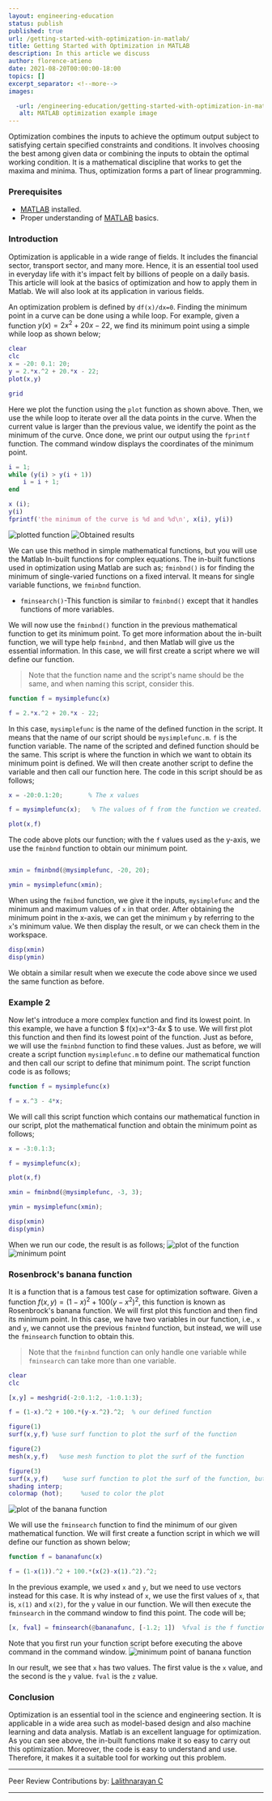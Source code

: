 ```yaml
---
layout: engineering-education
status: publish
published: true
url: /getting-started-with-optimization-in-matlab/
title: Getting Started with Optimization in MATLAB
description: In this article we discuss 
author: florence-atieno
date: 2021-08-20T00:00:00-18:00
topics: []
excerpt_separator: <!--more-->
images:

  -url: /engineering-education/getting-started-with-optimization-in-matlab/hero.jpg
   alt: MATLAB optimization example image
---
```



Optimization combines the inputs to achieve the optimum output subject to satisfying certain specified constraints and conditions. It involves choosing the best among given data or combining the inputs to obtain the optimal working condition. It is a mathematical discipline that works to get the maxima and minima. Thus, optimization forms a part of linear programming. 


### Prerequisites
- [MATLAB](https://www.mathworks.com/products/get-matlab.html?s_tid=gn_getml) installed.
- Proper understanding of [MATLAB](https://www.section.io/engineering-education/getting-started-with-matlab/) basics.

### Introduction

Optimization is applicable in a wide range of fields. It includes the financial sector, transport sector, and many more. Hence, it is an essential tool used in everyday life with it's impact felt by billions of people on a daily basis. This article will look at the basics of optimization and how to apply them in Matlab. We will also look at its application in various fields.

An optimization problem is defined by `df(x)/dx=0`. Finding the minimum point in a curve can be done using a while loop. For example, given a function $y(x)= 2x^2+20x-22$, we find its minimum point using a simple while loop as shown below;

```matlab
clear
clc
x = -20: 0.1: 20;
y = 2.*x.^2 + 20.*x - 22;
plot(x,y)

grid
```

Here we plot the function using the `plot` function as shown above. Then, we use the while loop to iterate over all the data points in the curve. When the current value is larger than the previous value, we identify the point as the minimum of the curve. Once done, we print our output using the `fprintf` function. The command window displays the coordinates of the minimum point.

```Matlab
i = 1;
while (y(i) > y(i + 1))
    i = i + 1;
end

x (i);
y(i)
fprintf('the minimum of the curve is %d and %d\n', x(i), y(i))
```

![plotted function]( /engineering-education/getting-started-with-optimization-in-matlab/opt1.png)
![Obtained results]( /engineering-education/getting-started-with-optimization-in-matlab/opt2.png)

We can use this method in simple mathematical functions, but you will use the Matlab In-built functions for complex equations. The in-built functions used in optimization using Matlab are such as;
`fminbnd()` is for finding the minimum of single-varied functions on a fixed interval. It means for single variable functions, we `fminbnd` function.
- `fminsearch()`-This function is similar to `fminbnd()` except that it handles functions of more variables.

We will now use the `fminbnd()` function in the previous mathematical function to get its minimum point. To get more information about the in-built function, we will type help `fminbnd,` and then Matlab will give us the essential information. In this case, we will first create a script where we will define our function.

> Note that the function name and the script's name should be the same, and when naming this script, consider this. 
```Matlab
function f = mysimplefunc(x)

f = 2.*x.^2 + 20.*x - 22;
```
In this case, `mysimplefunc` is the name of the defined function in the script. It means that the name of our script should be `mysimplefunc.m`. `f` is the function variable. The name of the scripted and defined function should be the same. This script is where the function in which we want to obtain its minimum point is defined. We will then create another script to define the variable and then call our function here. The code in this script should be as follows;
```Matlab
x = -20:0.1:20;       % The x values

f = mysimplefunc(x);   % The values of f from the function we created.

plot(x,f) 
```
The code above plots our function; with the `f` values used as the y-axis, we use the `fminbnd` function to obtain our minimum point.

```Matlab

xmin = fminbnd(@mysimplefunc, -20, 20);

ymin = mysimplefunc(xmin);
```
When using the `fmibnd` function, we give it the inputs, `mysimplefunc` and the minimum and maximum values of `x` in that order. After obtaining the minimum point in the x-axis, we can get the minimum `y` by referring to the `x`'s minimum value. We then display the result, or we can check them in the workspace.
```Matlab
disp(xmin)
disp(ymin)
```
We obtain a similar result when we execute the code above since we used the same function as before.

### Example 2
Now let's introduce a more complex function and find its lowest point. In this example, we have a function $ f(x)=x^3-4x $ to use. We will first plot this function and then find its lowest point of the function. Just as before, we will use the `fminbnd` function to find these values. Just as before, we will create a script function `mysimplefunc.m` to define our mathematical function and then call our script to define that minimum point. The script function code is as follows;
```Matlab
function f = mysimplefunc(x)

f = x.^3 - 4*x;
```
We will call this script function which contains our mathematical function in our script, plot the mathematical function and obtain the minimum point as follows;
```Matlab
x = -3:0.1:3;

f = mysimplefunc(x);

plot(x,f)

xmin = fminbnd(@mysimplefunc, -3, 3);

ymin = mysimplefunc(xmin);

disp(xmin)
disp(ymin)
```
When we run our code, the result is as follows;
![plot of the function]( /engineering-education/getting-started-with-optimization-in-matlab/opt3.png)
![minimum point]( /engineering-education/getting-started-with-optimization-in-matlab/opt4.png)

### Rosenbrock's banana function
It is a function that is a famous test case for optimization software. Given a function $f(x,y) = (1-x)^2 + 100(y-x^2)^2$, this function is known as Rosenbrock's banana function. We will first plot this function and then find its minimum point. In this case, we have two variables in our function, i.e., `x` and `y`, we cannot use the previous `fminbnd` function, but instead, we will use the `fminsearch` function to obtain this.
> Note that the `fminbnd` function can only handle one variable while `fminsearch` can take more than one variable. 
```Matlab
clear
clc

[x,y] = meshgrid(-2:0.1:2, -1:0.1:3);

f = (1-x).^2 + 100.*(y-x.^2).^2;  % our defined function

figure(1)
surf(x,y,f) %use surf function to plot the surf of the function

figure(2)
mesh(x,y,f)   %use mesh function to plot the surf of the function

figure(3)
surf(x,y,f)    %use surf function to plot the surf of the function, but in this case, we color the plotting
shading interp;
colormap (hot);     %used to color the plot
```
![plot of the banana function]( /engineering-education/getting-started-with-optimization-in-matlab/opt5.png)

We will use the `fminsearch` function to find the minimum of our given mathematical function. We will first create a function script in which we will define our function as shown below;

```matlab
function f = bananafunc(x)

f = (1-x(1)).^2 + 100.*(x(2)-x(1).^2).^2;
```
In the previous example, we used `x` and `y`, but we need to use vectors instead for this case. It is why instead of `x`, we use the first values of `x`, that is, `x(1)` and `x(2)`, for the `y` value in our function. We will then execute the `fminsearch` in the command window to find this point. The code will be;
```Matlab
[x, fval] = fminsearch(@bananafunc, [-1.2; 1])  %fval is the f function values.
```
Note that you first run your function script before executing the above command in the command window.
![minimum point of banana function]( /engineering-education/getting-started-with-optimization-in-matlab/opt6.png)

In our result, we see that `x` has two values. The first value is the `x` value, and the second is the `y` value. `fval` is the `z` value.

### Conclusion
Optimization is an essential tool in the science and engineering section. It is applicable in a wide area such as model-based design and also machine learning and data analysis. Matlab is an excellent language for optimization. As you can see above, the in-built functions make it so easy to carry out this optimization. Moreover, the code is easy to understand and use. Therefore, it makes it a suitable tool for working out this problem.

---
Peer Review Contributions by: [Lalithnarayan C](/engineering-education/authors/lalithnarayan-c/)



---

<!-- MathJax script -->
<script type="text/javascript" async
    src="https://cdnjs.cloudflare.com/ajax/libs/mathjax/2.7.1/MathJax.js?config=TeX-AMS-MML_HTMLorMML">
    MathJax.Hub.Config({
    tex2jax: {
      inlineMath: [['$','$'], ['\\(','\\)']],
      displayMath: [['$$','$$']],
      processEscapes: true,
      processEnvironments: true,
      skipTags: ['script', 'noscript', 'style', 'textarea', 'pre'],
      TeX: { equationNumbers: { autoNumber: "AMS" },
           extensions: ["AMSmath.js", "AMSsymbols.js"] }
    }
    });
    MathJax.Hub.Queue(function() {
      // Fix <code> tags after MathJax finishes running. This is a
      // hack to overcome a shortcoming of Markdown. Discussion at
      // https://github.com/mojombo/jekyll/issues/199
      var all = MathJax.Hub.getAllJax(), i;
      for(i = 0; i < all.length; i += 1) {
          all[i].SourceElement().parentNode.className += ' has-jax';
      }
    });
    MathJax.Hub.Config({
    // Autonumbering by mathjax
    TeX: { equationNumbers: { autoNumber: "AMS" } }
    });
  </script>
